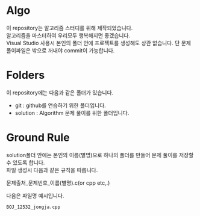 # Algo

이 repository는 알고리즘 스터디를 위해 제작되었습니다.  
알고리즘을 마스터하여 우리모두 행복해지면 좋겠습니다.  
Visual Studio 사용시 본인의 폴더 안에 프로젝트를 생성해도 상관 없습니다.
단 문제 풀이파일은 밖으로 꺼내야 commit이 가능합니다.

# Folders

이 repository에는 다음과 같은 폴더가 있습니다.  
  
 * git		: github를 연습하기 위한 폴더입니다.
 * solution	: Algorithm 문제 풀이를 위한 폴더입니다. 

# Ground Rule

solution폴더 안에는 본인의 이름(별명)으로 하나의 폴더를 만들어 문제 풀이를 저장할 수 있도록 합니다.  
파일 생성시 다음과 같은 규칙을 따릅니다.  
  
문제출처_문제번호_이름(별명).c(or cpp etc,.)  
  
다음은 파일명 예시입니다.  
```
BOJ_12532_jongja.cpp
```
